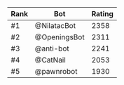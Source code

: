 Rank|Bot|Rating
---|---|---
#1|@NilatacBot|2358
#2|@OpeningsBot|2311
#3|@anti-bot|2241
#4|@CatNail|2053
#5|@pawnrobot|1930
